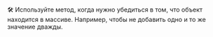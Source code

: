 🛠 Используйте метод, когда нужно убедиться в том, что объект находится в массиве. Например, чтобы не добавить одно и то же значение дважды.

<iframe title='Проверка наличия элемента в массиве — includes — Дока" src="../demos/includes/" height="300"></iframe>

🛠 Будьте внимательны при передаче в `includes()` объектов. Если два объекта выглядят одинаково, это не обязательно один объект, потому что [объекты хранятся по ссылке](/js/ref-type-vs-value-type/).

```js
const phoneContacts = [
  { name: 'Иван', lastName: 'Таранов' },
  { name: 'Игорь', lastName: 'Иванов' },
  { name: 'Мама', lastName: '' },
]

console.log(phoneContacts.includes(
  { name: 'Мама', lastName: '' }
))
// false
```

Здесь [`console.log()`](/js/console-log/) выведет `false` так как мы создали новый объект, хотя он выглядит так же как и тот, что в массиве.
